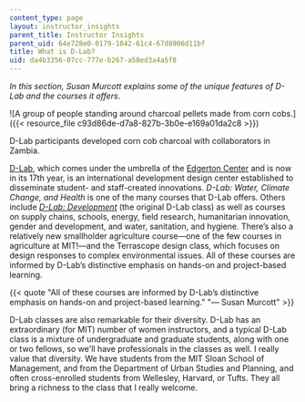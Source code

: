 ```yaml
---
content_type: page
layout: instructor_insights
parent_title: Instructor Insights
parent_uid: 64e728e0-0179-1042-61c4-67d8906d11bf
title: What is D-Lab?
uid: da4b3356-07cc-777e-b267-a58ed3a4a5f8
---
```


_In this section, Susan Murcott explains some of the unique features of D-Lab and the courses it offers_.

![A group of people standing around charcoal pellets made from corn cobs.]({{< resource_file c93d86de-d7a8-827b-3b0e-e169a01da2c8 >}})

D-Lab participants developed corn cob charcoal with collaborators in Zambia.

[D-Lab](https://d-lab.mit.edu/), which comes under the umbrella of the [Edgerton Center](https://edgerton.mit.edu/) and is now in its 17th year, is an international development design center established to disseminate student- and staff-created innovations. _D-Lab: Water, Climate Change, and Health_ is one of the many courses that D-Lab offers. Others include [_D-Lab: Development_](/courses/ec-701j-d-lab-i-development-fall-2009) (the original D-Lab class) as well as courses on supply chains, schools, energy, field research, humanitarian innovation, gender and development, and water, sanitation, and hygiene. There’s also a relatively new smallholder agriculture course—one of the few courses in agriculture at MIT!—and the Terrascope design class, which focuses on design responses to complex environmental issues. All of these courses are informed by D-Lab’s distinctive emphasis on hands-on and project-based learning.

{{< quote "All of these courses are informed by D-Lab’s distinctive emphasis on hands-on and project-based learning." "— Susan Murcott" >}}

D-Lab classes are also remarkable for their diversity. D-Lab has an extraordinary (for MIT) number of women instructors, and a typical D-Lab class is a mixture of undergraduate and graduate students, along with one or two fellows, so we'll have professionals in the classes as well. I really value that diversity. We have students from the MIT Sloan School of Management, and from the Department of Urban Studies and Planning, and often cross-enrolled students from Wellesley, Harvard, or Tufts. They all bring a richness to the class that I really welcome.